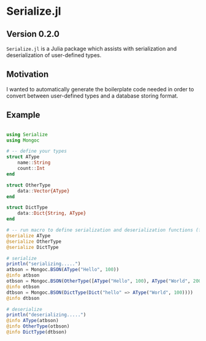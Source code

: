 # Serialize.jl
## Version 0.2.0

`Serialize.jl` is a Julia package which assists with serialization and deserialization of user-defined types.

## Motivation

I wanted to automatically generate the boilerplate code needed in order to convert between user-defined types and a database storing format.

## Example

```julia

using Serialize
using Mongoc

# -- define your types
struct AType
    name::String
    count::Int
end

struct OtherType
    data::Vector{AType}
end

struct DictType
    data::Dict{String, AType}
end

# -- run macro to define serialization and deserialization functions (for MongoDB only at this time)
@serialize AType
@serialize OtherType
@serialize DictType

# serialize
println("serializing.....")
atbson = Mongoc.BSON(AType("Hello", 100))
@info atbson
otbson = Mongoc.BSON(OtherType([AType("Hello", 100), AType("World", 200)]))
@info otbson
dtbson = Mongoc.BSON(DictType(Dict("hello" => AType("World", 100))))
@info dtbson

# deserialize
println("deserializing.....")
@info AType(atbson)
@info OtherType(otbson)
@info DictType(dtbson)

```

